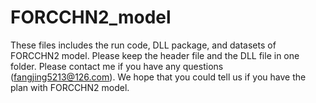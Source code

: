 # FORCCHN2_model
These files includes the run code, DLL package, and datasets of FORCCHN2 model.
Please keep the header file and the DLL file in one folder.
Please contact me if you have any questions (fangjing5213@126.com).
We hope that you could tell us if you have the plan with FORCCHN2 model.
